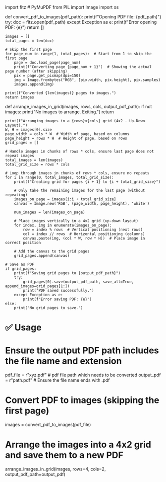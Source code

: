import fitz  # PyMuPDF
from PIL import Image
import os

def convert_pdf_to_images(pdf_path):
    print(f"Opening PDF file: {pdf_path}")
    try:
        doc = fitz.open(pdf_path)
    except Exception as e:
        print(f"Error opening PDF: {e}")
        return []

    images = []
    total_pages = len(doc)
    
    # Skip the first page
    for page_num in range(1, total_pages):  # Start from 1 to skip the first page
        page = doc.load_page(page_num)
        print(f"Converting page {page_num + 1}")  # Showing the actual page number (after skipping)
        pix = page.get_pixmap(dpi=150)
        img = Image.frombytes("RGB", [pix.width, pix.height], pix.samples)
        images.append(img)
    
    print(f"Converted {len(images)} pages to images.")
    return images

def arrange_images_in_grid(images, rows, cols, output_pdf_path):
    if not images:
        print("No images to arrange. Exiting.")
        return

    print(f"Arranging images in a {rows}x{cols} grid (4x2 - Up-Down Layout).")
    W, H = images[0].size
    page_width = cols * W  # Width of page, based on columns
    page_height = rows * H  # Height of page, based on rows
    grid_pages = []

    # Handle images in chunks of rows * cols, ensure last page does not repeat images
    total_images = len(images)
    total_grid_size = rows * cols

    # Loop through images in chunks of rows * cols, ensure no repeats
    for i in range(0, total_images, total_grid_size):
        print(f"Creating grid for pages {i + 1} to {i + total_grid_size}")
        
        # Only take the remaining images for the last page (without repeating)
        images_on_page = images[i:i + total_grid_size]
        canvas = Image.new('RGB', (page_width, page_height), 'white')

        num_images = len(images_on_page)

        # Place images vertically in a 4x2 grid (up-down layout)
        for index, img in enumerate(images_on_page):
            row = index % rows  # Vertical positioning (next rows)
            col = index // rows  # Horizontal positioning (columns)
            canvas.paste(img, (col * W, row * H))  # Place image in correct position

        # Add the canvas to the grid pages
        grid_pages.append(canvas)

    # Save as PDF
    if grid_pages:
        print(f"Saving grid pages to {output_pdf_path}")
        try:
            grid_pages[0].save(output_pdf_path, save_all=True, append_images=grid_pages[1:])
            print("PDF saved successfully.")
        except Exception as e:
            print(f"Error saving PDF: {e}")
    else:
        print("No grid pages to save.")

# ✅ Usage

# Ensure the output PDF path includes the file name and extension
pdf_file = r"xyz.pdf" # pdf file path which needs to be converted
output_pdf = r"path.pdf"  # Ensure the file name ends with .pdf

# Convert PDF to images (skipping the first page)
images = convert_pdf_to_images(pdf_file)

# Arrange the images into a 4x2 grid and save them to a new PDF
arrange_images_in_grid(images, rows=4, cols=2, output_pdf_path=output_pdf)
